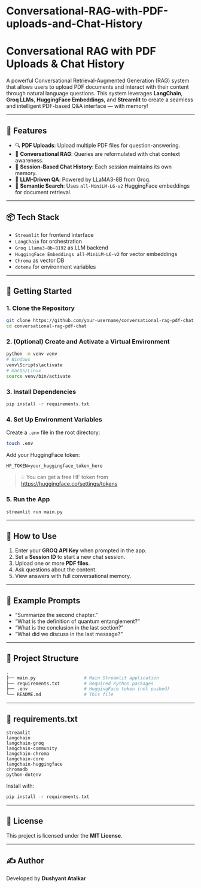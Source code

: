 # Conversational-RAG-with-PDF-uploads-and-Chat-History

# Conversational RAG with PDF Uploads & Chat History

A powerful Conversational Retrieval-Augmented Generation (RAG) system that allows users to upload PDF documents and interact with their content through natural language questions. This system leverages **LangChain**, **Groq LLMs**, **HuggingFace Embeddings**, and **Streamlit** to create a seamless and intelligent PDF-based Q&A interface — with memory!

---

## 🧠 Features

- 🔍 **PDF Uploads**: Upload multiple PDF files for question-answering.
- 🧠 **Conversational RAG**: Queries are reformulated with chat context awareness.
- 📜 **Session-Based Chat History**: Each session maintains its own memory.
- 🤖 **LLM-Driven QA**: Powered by LLaMA3-8B from Groq.
- 🔎 **Semantic Search**: Uses `all-MiniLM-L6-v2` HuggingFace embeddings for document retrieval.

---

## 📦 Tech Stack

- `Streamlit` for frontend interface  
- `LangChain` for orchestration  
- `Groq Llama3-8b-8192` as LLM backend  
- `HuggingFace Embeddings all-MiniLM-L6-v2` for vector embeddings
- `Chroma` as vector DB  
- `dotenv` for environment variables  

---

## 🚀 Getting Started

### 1. Clone the Repository

```bash
git clone https://github.com/your-username/conversational-rag-pdf-chat.git
cd conversational-rag-pdf-chat
```

### 2. (Optional) Create and Activate a Virtual Environment

```bash
python -m venv venv
# Windows
venv\Scripts\activate
# macOS/Linux
source venv/bin/activate
```

### 3. Install Dependencies

```bash
pip install -r requirements.txt
```

### 4. Set Up Environment Variables

Create a `.env` file in the root directory:

```bash
touch .env
```

Add your HuggingFace token:

```
HF_TOKEN=your_huggingface_token_here
```

> 💡 You can get a free HF token from https://huggingface.co/settings/tokens

### 5. Run the App

```bash
streamlit run main.py
```

---

## 🔑 How to Use

1. Enter your **GROQ API Key** when prompted in the app.  
2. Set a **Session ID** to start a new chat session.  
3. Upload one or more **PDF files**.  
4. Ask questions about the content.  
5. View answers with full conversational memory.  

---

## 💬 Example Prompts

- “Summarize the second chapter.”  
- “What is the definition of quantum entanglement?”  
- “What is the conclusion in the last section?”  
- “What did we discuss in the last message?”  

---

## 📁 Project Structure

```bash
.
├── main.py                  # Main Streamlit application
├── requirements.txt         # Required Python packages
├── .env                     # HuggingFace token (not pushed)
└── README.md                # This file
```

---

## 🧪 requirements.txt

```
streamlit
langchain
langchain-groq
langchain-community
langchain-chroma
langchain-core
langchain-huggingface
chromadb
python-dotenv
```

Install with:

```bash
pip install -r requirements.txt
```

---

## 📄 License

This project is licensed under the **MIT License**.

---

## ✍️ Author

Developed by **Dushyant Atalkar**
